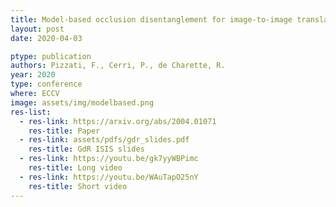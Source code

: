 ```yaml
---
title: Model-based occlusion disentanglement for image-to-image translation
layout: post
date: 2020-04-03

ptype: publication
authors: Pizzati, F., Cerri, P., de Charette, R.
year: 2020
type: conference
where: ECCV
image: assets/img/modelbased.png
res-list:
  - res-link: https://arxiv.org/abs/2004.01071
    res-title: Paper
  - res-link: assets/pdfs/gdr_slides.pdf
    res-title: GdR ISIS slides
  - res-link: https://youtu.be/gk7yyWBPimc
    res-title: Long video
  - res-link: https://youtu.be/WAuTapO25nY
    res-title: Short video
---
```

